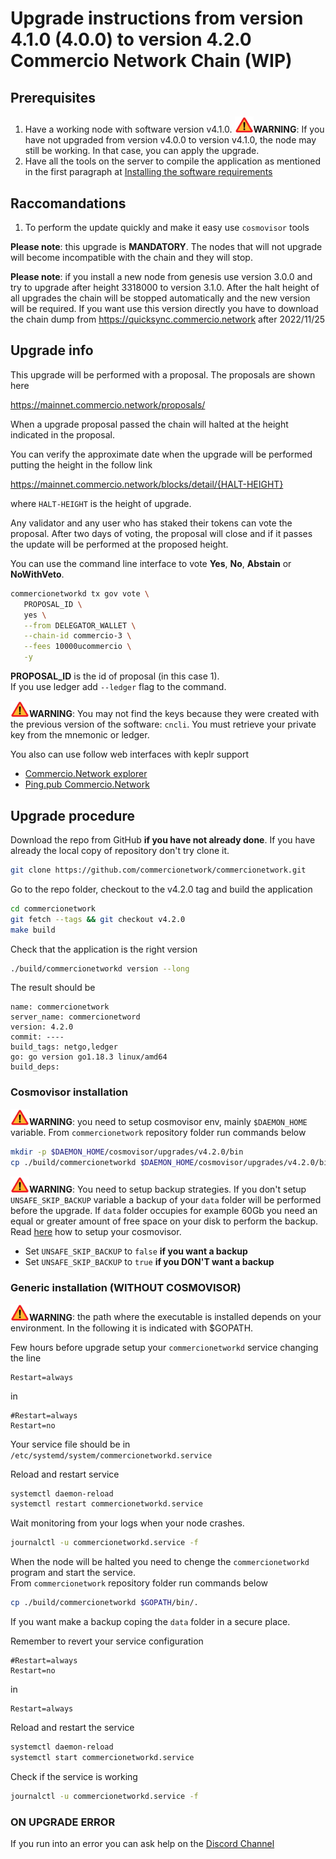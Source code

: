 # Upgrade instructions from version 4.1.0 (4.0.0) to version 4.2.0 Commercio Network Chain (WIP)

## Prerequisites


1. Have a working node with software version v4.1.0. **<img src="../img/attetion.png" width="30">WARNING**:  If you have not upgraded from version v4.0.0 to version v4.1.0, the node may still be working. In that case, you can apply the upgrade.
2. Have all the tools on the server to compile the application as mentioned in the first paragraph at [Installing the software requirements](https://docs.commercio.network/nodes/full-node-installation.html#_1-installing-the-software-requirements)


## Raccomandations

1. To perform the update quickly and make it easy use `cosmovisor` tools


**Please note**: this upgrade is **MANDATORY**. The nodes that will not upgrade will become incompatible with the chain and they will stop.

**Please note**: if you install a new node from genesis use version 3.0.0 and try to upgrade after height 3318000 to version 3.1.0. After the halt height of all upgrades the chain will be stopped automatically and the new version will be required. If you want use this version directly you have to download the chain dump from https://quicksync.commercio.network after 2022/11/25

## Upgrade info

This upgrade will be performed with a proposal. The proposals are shown here

https://mainnet.commercio.network/proposals/

When a upgrade proposal passed the chain will halted at the height indicated in the proposal.

You can verify the approximate date when the upgrade will be performed putting the height in the follow link

https://mainnet.commercio.network/blocks/detail/{HALT-HEIGHT}

where `HALT-HEIGHT` is the height of upgrade.

Any validator and any user who has staked their tokens can vote the proposal. After two days of voting, the proposal will close and if it passes the update will be performed at the proposed height.

You can use the command line interface to vote **Yes**, **No**, **Abstain** or **NoWithVeto**.

```bash
commercionetworkd tx gov vote \
   PROPOSAL_ID \
   yes \
   --from DELEGATOR_WALLET \
   --chain-id commercio-3 \
   --fees 10000ucommercio \
   -y
```


**PROPOSAL_ID** is the id of proposal (in this case 1).    
If you use ledger add `--ledger` flag to the command.

**<img src="../img/attetion.png" width="30">WARNING**: You may not find the keys because they were created with the previous version of the software: `cncli`. You must retrieve your private key from the mnemonic or ledger.


You also can use follow web interfaces with keplr support

- [Commercio.Network explorer](https://mainnet.commercio.network/proposals/)
- [Ping.pub Commercio.Network](https://ping.pub/commercio.network/gov)


## Upgrade procedure

Download the repo from GitHub **if you have not already done**. If you have already the local copy of repository don't try clone it.

```bash
git clone https://github.com/commercionetwork/commercionetwork.git
```

Go to the repo folder, checkout to the v4.2.0 tag and build the application

```bash
cd commercionetwork
git fetch --tags && git checkout v4.2.0
make build
```

Check that the application is the right version

```bash
./build/commercionetworkd version --long
```

The result should be

```
name: commercionetwork
server_name: commercionetword
version: 4.2.0
commit: ----
build_tags: netgo,ledger
go: go version go1.18.3 linux/amd64
build_deps:
```


### Cosmovisor installation

**<img src="../img/attetion.png" width="30">WARNING**: you need to setup cosmovisor env, mainly `$DAEMON_HOME` variable.
From `commercionetwork` repository folder run commands below

```bash
mkdir -p $DAEMON_HOME/cosmovisor/upgrades/v4.2.0/bin
cp ./build/commercionetworkd $DAEMON_HOME/cosmovisor/upgrades/v4.2.0/bin/.
```

**<img src="../img/attetion.png" width="30">WARNING**: You need to setup backup strategies. If you don't setup `UNSAFE_SKIP_BACKUP` variable a backup of your `data` folder will be performed before the upgrade. If `data` folder occupies for example 60Gb you need an equal or greater amount of free space on your disk to perform the backup. Read [here](./setup_cosmovisor.md) how to setup your cosmovisor.   

- Set `UNSAFE_SKIP_BACKUP` to `false` **if you want a backup**
- Set `UNSAFE_SKIP_BACKUP` to `true` **if you DON'T want a backup**


### Generic installation (**WITHOUT COSMOVISOR**)


**<img src="../img/attetion.png" width="30">WARNING**: the path where the executable is installed depends on your environment. In the following it is indicated with $GOPATH.

Few hours before upgrade setup your `commercionetworkd` service changing the line

```
Restart=always
```
in
```
#Restart=always
Restart=no
```

Your service file should be in `/etc/systemd/system/commercionetworkd.service`

Reload and restart service
```bash
systemctl daemon-reload
systemctl restart commercionetworkd.service
```

Wait monitoring from your logs when your node crashes.

```bash
journalctl -u commercionetworkd.service -f
```

When the node will be halted you need to chenge the `commercionetworkd` program and start the service.     
From `commercionetwork` repository folder run commands below

```bash
cp ./build/commercionetworkd $GOPATH/bin/.
```

If you want make a backup coping the `data` folder in a secure place.  

Remember to revert your service configuration

```
#Restart=always
Restart=no
```
in
```
Restart=always
```


Reload and restart the service

```bash
systemctl daemon-reload
systemctl start commercionetworkd.service
```

Check if the service is working

```bash
journalctl -u commercionetworkd.service -f
```

### ON UPGRADE ERROR 

If you run into an error you can ask help on the [Discord Channel](https://discord.com/channels/973149882032468029/973163682030833685)


